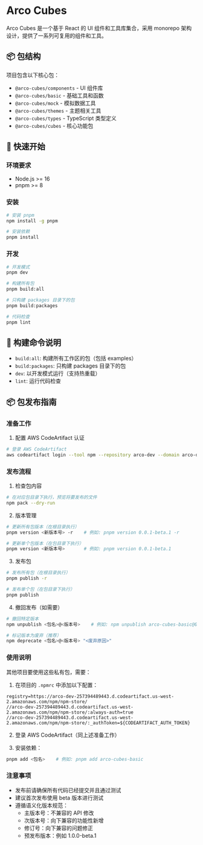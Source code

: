 # Arco Cubes

Arco Cubes 是一个基于 React 的 UI 组件和工具库集合，采用 monorepo 架构设计，提供了一系列可复用的组件和工具。

## 📦 包结构

项目包含以下核心包：

- `@arco-cubes/components` - UI 组件库
- `@arco-cubes/basic` - 基础工具和函数
- `@arco-cubes/mock` - 模拟数据工具
- `@arco-cubes/themes` - 主题相关工具
- `@arco-cubes/types` - TypeScript 类型定义
- `@arco-cubes/cubes` - 核心功能包

## 🚀 快速开始

### 环境要求

- Node.js >= 16
- pnpm >= 8

### 安装

```bash
# 安装 pnpm
npm install -g pnpm

# 安装依赖
pnpm install
```

### 开发

```bash
# 开发模式
pnpm dev

# 构建所有包
pnpm build:all

# 只构建 packages 目录下的包
pnpm build:packages

# 代码检查
pnpm lint
```

## 🔨 构建命令说明

- `build:all`: 构建所有工作区的包（包括 examples）
- `build:packages`: 只构建 packages 目录下的包
- `dev`: 以开发模式运行（支持热重载）
- `lint`: 运行代码检查

## 📦 包发布指南

### 准备工作

1. 配置 AWS CodeArtifact 认证
```bash
# 登录 AWS CodeArtifact
aws codeartifact login --tool npm --repository arco-dev --domain arco-dev --domain-owner 257394489443 --region us-west-2
```

### 发布流程

1. 检查包内容
```bash
# 在对应包目录下执行，预览将要发布的文件
npm pack --dry-run
```

2. 版本管理
```bash
# 更新所有包版本（在根目录执行）
pnpm version <新版本号> -r    # 例如: pnpm version 0.0.1-beta.1 -r

# 更新单个包版本（在包目录下执行）
pnpm version <新版本号>       # 例如: pnpm version 0.0.1-beta.1
```

3. 发布包
```bash
# 发布所有包（在根目录执行）
pnpm publish -r

# 发布单个包（在包目录下执行）
pnpm publish
```

4. 撤回发布（如需要）
```bash
# 撤回特定版本
npm unpublish <包名>@<版本号>    # 例如: npm unpublish arco-cubes-basic@0.0.1

# 标记版本为废弃（推荐）
npm deprecate <包名>@<版本号> "<废弃原因>"
```

### 使用说明

其他项目要使用这些私有包，需要：

1. 在项目的 `.npmrc` 中添加以下配置：
```
registry=https://arco-dev-257394489443.d.codeartifact.us-west-2.amazonaws.com/npm/npm-store/
//arco-dev-257394489443.d.codeartifact.us-west-2.amazonaws.com/npm/npm-store/:always-auth=true
//arco-dev-257394489443.d.codeartifact.us-west-2.amazonaws.com/npm/npm-store/:_authToken=${CODEARTIFACT_AUTH_TOKEN}
```

2. 登录 AWS CodeArtifact（同上述准备工作）

3. 安装依赖：
```bash
pnpm add <包名>    # 例如: pnpm add arco-cubes-basic
```

### 注意事项

- 发布前请确保所有代码已经提交并且通过测试
- 建议首次发布使用 beta 版本进行测试
- 遵循语义化版本规范：
  - 主版本号：不兼容的 API 修改
  - 次版本号：向下兼容的功能性新增
  - 修订号：向下兼容的问题修正
  - 预发布版本：例如 1.0.0-beta.1